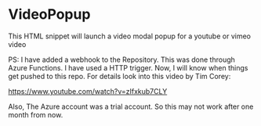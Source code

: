 # VideoPopup
This HTML snippet will launch a video modal popup for a youtube or vimeo video


PS: I have added a webhook to the Repository. This was done through Azure Functions. I have used a HTTP trigger. Now, I will know when things get pushed to this repo. For details look into this video by Tim Corey:

https://www.youtube.com/watch?v=zIfxkub7CLY


Also, The Azure account was a trial account. So this may not work after one month from now.
